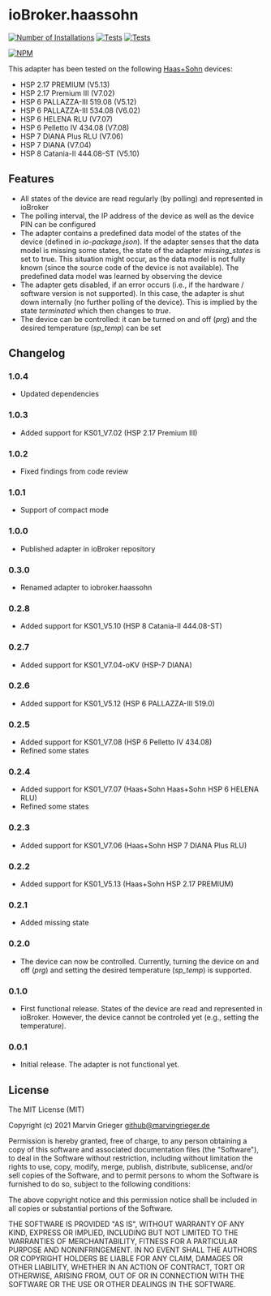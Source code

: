 # ioBroker.haassohn
[![Number of Installations](http://iobroker.live/badges/haassohn-installed.svg)](http://iobroker.live/badges/haassohn-stable.svg) [![Tests](https://travis-ci.org/marvingrieger/ioBroker.haassohn.svg?branch=master)](https://travis-ci.org/marvingrieger/ioBroker.haassohn) [![Tests](https://ci.appveyor.com/api/projects/status/pa1806omq9l1qdii?svg=true)](https://ci.appveyor.com/project/marvingrieger/iobroker-haassohn)

[![NPM](https://nodei.co/npm/iobroker.haassohn.png)](https://npmjs.org/package/iobroker.haassohn)

This adapter has been tested on the following [Haas+Sohn](http://haassohn.com) devices:
* HSP 2.17 PREMIUM (V5.13)
* HSP 2.17 Premium III (V7.02)
* HSP 6 PALLAZZA-III 519.08 (V5.12)
* HSP 6 PALLAZZA-III 534.08 (V6.02)
* HSP 6 HELENA RLU (V7.07)
* HSP 6 Pelletto IV 434.08 (V7.08)
* HSP 7 DIANA Plus RLU (V7.06)
* HSP 7 DIANA (V7.04)
* HSP 8 Catania-II 444.08-ST (V5.10)

## Features
* All states of the device are read regularly (by polling) and represented in ioBroker
* The polling interval, the IP address of the device as well as the device PIN can be configured
* The adapter contains a predefined data model of the states of the device (defined in *io-package.json*). If the adapter senses that the data model is missing some states, the state of the adapter *missing_states* is set to true. This situation might occur, as the data model is not fully known (since the source code of the device is not available). The predefined data model was learned by observing the device
* The adapter gets disabled, if an error occurs (i.e., if the hardware / software version is not supported). In this case, the adapter is shut down internally (no further polling of the device). This is implied by the state *terminated* which then changes to *true*.
* The device can be controlled: it can be turned on and off (*prg*) and the desired temperature (*sp_temp*) can be set

## Changelog
### 1.0.4
* Updated dependencies

### 1.0.3
* Added support for KS01_V7.02 (HSP 2.17 Premium III)

### 1.0.2
* Fixed findings from code review

### 1.0.1
* Support of compact mode

### 1.0.0
* Published adapter in ioBroker repository

### 0.3.0
* Renamed adapter to iobroker.haassohn

### 0.2.8
* Added support for KS01_V5.10 (HSP 8 Catania-II 444.08-ST)

### 0.2.7
* Added support for KS01_V7.04-oKV (HSP-7 DIANA)

### 0.2.6
* Added support for KS01_V5.12 (HSP 6 PALLAZZA-III 519.0)

### 0.2.5
* Added support for KS01_V7.08 (HSP 6 Pelletto IV 434.08)
* Refined some states

### 0.2.4
* Added support for KS01_V7.07 (Haas+Sohn Haas+Sohn HSP 6 HELENA RLU)
* Refined some states

### 0.2.3
* Added support for KS01_V7.06 (Haas+Sohn HSP 7 DIANA Plus RLU)

### 0.2.2
* Added support for KS01_V5.13 (Haas+Sohn HSP 2.17 PREMIUM)

### 0.2.1
* Added missing state

### 0.2.0
* The device can now be controlled. Currently, turning the device on and off (*prg*) and setting the desired temperature (*sp_temp*) is supported.

### 0.1.0
* First functional release. States of the device are read and represented in ioBroker. However, the device cannot be controled yet (e.g., setting the temperature).

### 0.0.1
* Initial release. The adapter is not functional yet.

## License
The MIT License (MIT)

Copyright (c) 2021 Marvin Grieger <github@marvingrieger.de>

Permission is hereby granted, free of charge, to any person obtaining a copy
of this software and associated documentation files (the "Software"), to deal
in the Software without restriction, including without limitation the rights
to use, copy, modify, merge, publish, distribute, sublicense, and/or sell
copies of the Software, and to permit persons to whom the Software is
furnished to do so, subject to the following conditions:

The above copyright notice and this permission notice shall be included in
all copies or substantial portions of the Software.

THE SOFTWARE IS PROVIDED "AS IS", WITHOUT WARRANTY OF ANY KIND, EXPRESS OR
IMPLIED, INCLUDING BUT NOT LIMITED TO THE WARRANTIES OF MERCHANTABILITY,
FITNESS FOR A PARTICULAR PURPOSE AND NONINFRINGEMENT. IN NO EVENT SHALL THE
AUTHORS OR COPYRIGHT HOLDERS BE LIABLE FOR ANY CLAIM, DAMAGES OR OTHER
LIABILITY, WHETHER IN AN ACTION OF CONTRACT, TORT OR OTHERWISE, ARISING FROM,
OUT OF OR IN CONNECTION WITH THE SOFTWARE OR THE USE OR OTHER DEALINGS IN
THE SOFTWARE.
